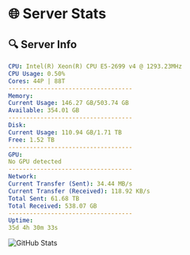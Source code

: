 # 🌐 Server Stats
## 🔍 Server Info
```yaml
CPU: Intel(R) Xeon(R) CPU E5-2699 v4 @ 1293.23MHz
CPU Usage: 0.50%
Cores: 44P | 88T
-----------------------------------
Memory:
Current Usage: 146.27 GB/503.74 GB
Available: 354.01 GB
-----------------------------------
Disk:
Current Usage: 110.94 GB/1.71 TB
Free: 1.52 TB
-----------------------------------
GPU:
No GPU detected
-----------------------------------
Network:
Current Transfer (Sent): 34.44 MB/s
Current Transfer (Received): 118.92 KB/s
Total Sent: 61.68 TB
Total Received: 538.07 GB
-----------------------------------
Uptime:
35d 4h 30m 33s
```
![GitHub Stats](https://img.shields.io/badge/Updated-2025-04-12_01:53:22-blue)